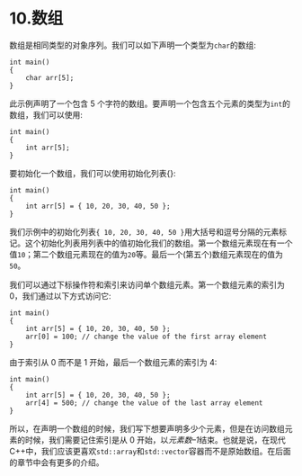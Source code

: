 # 10.数组

数组是相同类型的对象序列。我们可以如下声明一个类型为`char`的数组:

```
int main()
{
    char arr[5];
}

```

此示例声明了一个包含 5 个字符的数组。要声明一个包含五个元素的类型为`int`的数组，我们可以使用:

```
int main()
{
    int arr[5];
}

```

要初始化一个数组，我们可以使用初始化列表{}:

```
int main()
{
    int arr[5] = { 10, 20, 30, 40, 50 };
}

```

我们示例中的初始化列表`{ 10, 20, 30, 40, 50 }`用大括号和逗号分隔的元素标记。这个初始化列表用列表中的值初始化我们的数组。第一个数组元素现在有一个值`10`；第二个数组元素现在的值为`20`等。最后一个(第五个)数组元素现在的值为`50`。

我们可以通过下标操作符和索引来访问单个数组元素。第一个数组元素的索引为 0，我们通过以下方式访问它:

```
int main()
{
    int arr[5] = { 10, 20, 30, 40, 50 };
    arr[0] = 100; // change the value of the first array element
}

```

由于索引从 0 而不是 1 开始，最后一个数组元素的索引为 4:

```
int main()
{
    int arr[5] = { 10, 20, 30, 40, 50 };
    arr[4] = 500; // change the value of the last array element
}

```

所以，在声明一个数组的时候，我们写下想要声明多少个元素，但是在访问数组元素的时候，我们需要记住索引是从 0 开始，以*元素数–1*结束。也就是说，在现代 C++中，我们应该更喜欢`std::array`和`std::vector`容器而不是原始数组。在后面的章节中会有更多的介绍。